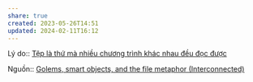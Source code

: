 ```yaml
---
share: true
created: 2023-05-26T14:51
updated: 2024-02-11T16:12
---
```

Lý do:: [Tệp là thứ mà nhiều chương trình khác nhau đều đọc được](../Ph%C6%B0%C6%A1ng%20th%E1%BB%A9c%20l%C6%B0u%20tr%E1%BB%AF%20d%E1%BB%AF%20li%E1%BB%87u/T%E1%BA%ADp%20tin%20ch%E1%BB%AF%20thu%E1%BA%A7n/T%E1%BB%87p%20l%C3%A0%20th%E1%BB%A9%20m%C3%A0%20nhi%E1%BB%81u%20ch%C6%B0%C6%A1ng%20tr%C3%ACnh%20kh%C3%A1c%20nhau%20%C4%91%E1%BB%81u%20%C4%91%E1%BB%8Dc%20%C4%91%C6%B0%E1%BB%A3c.md)

Nguồn:: [Golems, smart objects, and the file metaphor (Interconnected)](https://interconnected.org/home/2021/02/01/golems)
